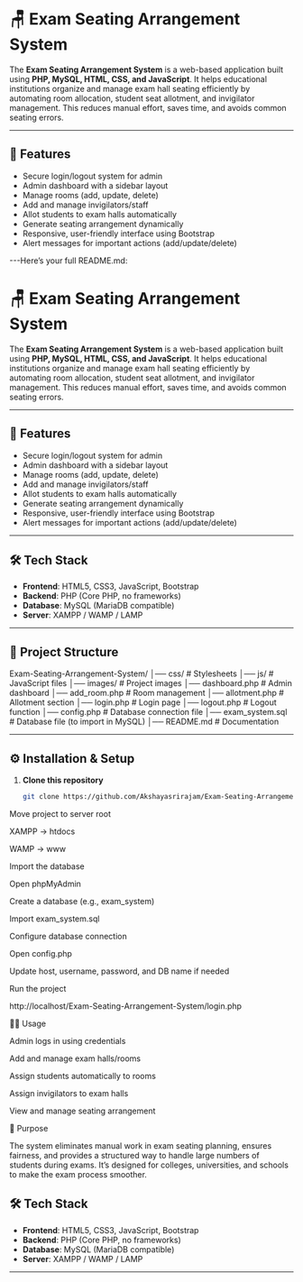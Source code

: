# 🪑 Exam Seating Arrangement System

The **Exam Seating Arrangement System** is a web-based application built using **PHP, MySQL, HTML, CSS, and JavaScript**. It helps educational institutions organize and manage exam hall seating efficiently by automating room allocation, student seat allotment, and invigilator management. This reduces manual effort, saves time, and avoids common seating errors.

---

## 🚀 Features
- Secure login/logout system for admin  
- Admin dashboard with a sidebar layout  
- Manage rooms (add, update, delete)  
- Add and manage invigilators/staff  
- Allot students to exam halls automatically  
- Generate seating arrangement dynamically  
- Responsive, user-friendly interface using Bootstrap  
- Alert messages for important actions (add/update/delete)  

---Here’s your full README.md:

# 🪑 Exam Seating Arrangement System

The **Exam Seating Arrangement System** is a web-based application built using **PHP, MySQL, HTML, CSS, and JavaScript**. It helps educational institutions organize and manage exam hall seating efficiently by automating room allocation, student seat allotment, and invigilator management. This reduces manual effort, saves time, and avoids common seating errors.

---

## 🚀 Features
- Secure login/logout system for admin  
- Admin dashboard with a sidebar layout  
- Manage rooms (add, update, delete)  
- Add and manage invigilators/staff  
- Allot students to exam halls automatically  
- Generate seating arrangement dynamically  
- Responsive, user-friendly interface using Bootstrap  
- Alert messages for important actions (add/update/delete)  

---

## 🛠️ Tech Stack
- **Frontend**: HTML5, CSS3, JavaScript, Bootstrap  
- **Backend**: PHP (Core PHP, no frameworks)  
- **Database**: MySQL (MariaDB compatible)  
- **Server**: XAMPP / WAMP / LAMP  

---

## 📂 Project Structure


Exam-Seating-Arrangement-System/
│── css/ # Stylesheets
│── js/ # JavaScript files
│── images/ # Project images
│── dashboard.php # Admin dashboard
│── add_room.php # Room management
│── allotment.php # Allotment section
│── login.php # Login page
│── logout.php # Logout function
│── config.php # Database connection file
│── exam_system.sql # Database file (to import in MySQL)
│── README.md # Documentation


---

## ⚙️ Installation & Setup
1. **Clone this repository**  
   ```bash
   git clone https://github.com/Akshayasrirajam/Exam-Seating-Arrangement-System.git


Move project to server root

XAMPP → htdocs

WAMP → www

Import the database

Open phpMyAdmin

Create a database (e.g., exam_system)

Import exam_system.sql

Configure database connection

Open config.php

Update host, username, password, and DB name if needed

Run the project

http://localhost/Exam-Seating-Arrangement-System/login.php

👨‍💻 Usage

Admin logs in using credentials

Add and manage exam halls/rooms

Assign students automatically to rooms

Assign invigilators to exam halls

View and manage seating arrangement

🎯 Purpose

The system eliminates manual work in exam seating planning, ensures fairness, and provides a structured way to handle large numbers of students during exams. It’s designed for colleges, universities, and schools to make the exam process smoother.

## 🛠️ Tech Stack
- **Frontend**: HTML5, CSS3, JavaScript, Bootstrap  
- **Backend**: PHP (Core PHP, no frameworks)  
- **Database**: MySQL (MariaDB compatible)  
- **Server**: XAMPP / WAMP / LAMP  

---



